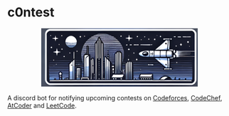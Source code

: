 # c0ntest

<center><img src='img/banner-high-res.png' alt='banner' width=70%></center>

A discord bot for notifying upcoming contests on [Codeforces](https://codeforces.com/), [CodeChef](https://www.codechef.com/), [AtCoder](https://atcoder.jp/) and [LeetCode](https://leetcode.com/).
